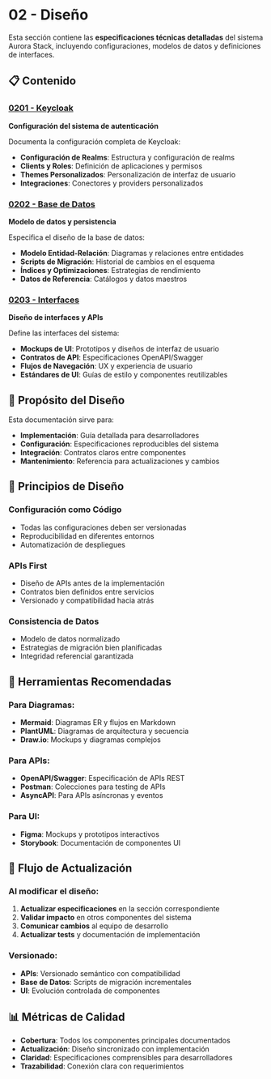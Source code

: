 # 02 - Diseño

Esta sección contiene las **especificaciones técnicas detalladas** del sistema Aurora Stack, incluyendo configuraciones, modelos de datos y definiciones de interfaces.

## 📋 Contenido

### [0201 - Keycloak](./0201-keycloak/)
**Configuración del sistema de autenticación**

Documenta la configuración completa de Keycloak:
- **Configuración de Realms**: Estructura y configuración de realms
- **Clients y Roles**: Definición de aplicaciones y permisos
- **Themes Personalizados**: Personalización de interfaz de usuario
- **Integraciones**: Conectores y providers personalizados

### [0202 - Base de Datos](./0202-base-de-datos/)
**Modelo de datos y persistencia**

Especifica el diseño de la base de datos:
- **Modelo Entidad-Relación**: Diagramas y relaciones entre entidades
- **Scripts de Migración**: Historial de cambios en el esquema
- **Índices y Optimizaciones**: Estrategias de rendimiento
- **Datos de Referencia**: Catálogos y datos maestros

### [0203 - Interfaces](./0203-interfaces/)
**Diseño de interfaces y APIs**

Define las interfaces del sistema:
- **Mockups de UI**: Prototipos y diseños de interfaz de usuario
- **Contratos de API**: Especificaciones OpenAPI/Swagger
- **Flujos de Navegación**: UX y experiencia de usuario
- **Estándares de UI**: Guías de estilo y componentes reutilizables

## 🎯 Propósito del Diseño

Esta documentación sirve para:

- **Implementación**: Guía detallada para desarrolladores
- **Configuración**: Especificaciones reproducibles del sistema
- **Integración**: Contratos claros entre componentes
- **Mantenimiento**: Referencia para actualizaciones y cambios

## 📐 Principios de Diseño

### Configuración como Código
- Todas las configuraciones deben ser versionadas
- Reproducibilidad en diferentes entornos
- Automatización de despliegues

### APIs First
- Diseño de APIs antes de la implementación
- Contratos bien definidos entre servicios
- Versionado y compatibilidad hacia atrás

### Consistencia de Datos
- Modelo de datos normalizado
- Estrategias de migración bien planificadas
- Integridad referencial garantizada

## 🔧 Herramientas Recomendadas

### Para Diagramas:
- **Mermaid**: Diagramas ER y flujos en Markdown
- **PlantUML**: Diagramas de arquitectura y secuencia
- **Draw.io**: Mockups y diagramas complejos

### Para APIs:
- **OpenAPI/Swagger**: Especificación de APIs REST
- **Postman**: Colecciones para testing de APIs
- **AsyncAPI**: Para APIs asíncronas y eventos

### Para UI:
- **Figma**: Mockups y prototipos interactivos
- **Storybook**: Documentación de componentes UI

## 🔄 Flujo de Actualización

### Al modificar el diseño:
1. **Actualizar especificaciones** en la sección correspondiente
2. **Validar impacto** en otros componentes del sistema
3. **Comunicar cambios** al equipo de desarrollo
4. **Actualizar tests** y documentación de implementación

### Versionado:
- **APIs**: Versionado semántico con compatibilidad
- **Base de Datos**: Scripts de migración incrementales
- **UI**: Evolución controlada de componentes

## 📊 Métricas de Calidad

- **Cobertura**: Todos los componentes principales documentados
- **Actualización**: Diseño sincronizado con implementación
- **Claridad**: Especificaciones comprensibles para desarrolladores
- **Trazabilidad**: Conexión clara con requerimientos